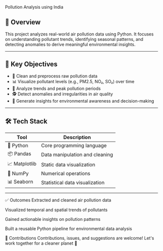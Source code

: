  Pollution Analysis using India



## 📘 Overview

This project analyzes real-world air pollution data using Python. It focuses on understanding pollutant trends, identifying seasonal patterns, and detecting anomalies to derive meaningful environmental insights.

---

## 🧠 Key Objectives

- 🧹 Clean and preprocess raw pollution data  
- 📊 Visualize pollutant levels (e.g., PM2.5, NO₂, SO₂) over time  
- 🧭 Analyze trends and peak pollution periods  
- 🕵️ Detect anomalies and irregularities in air quality  
- 📝 Generate insights for environmental awareness and decision-making

---

## 🛠️ Tech Stack

| Tool            | Description                    |
|-----------------|--------------------------------|
| 🐍 Python        | Core programming language       |
| 📦 Pandas       | Data manipulation and cleaning |
| 📈 Matplotlib   | Static data visualization      |
| 🧮 NumPy        | Numerical operations            |
| 📊 Seaborn      | Statistical data visualization |

---


✅ Outcomes
Extracted and cleaned air pollution data

Visualized temporal and spatial trends of pollutants

Gained actionable insights on pollution patterns

Built a reusable Python pipeline for environmental data analysis



🙌 Contributions
Contributions, issues, and suggestions are welcome!
Let's work together for a cleaner planet 🌱

